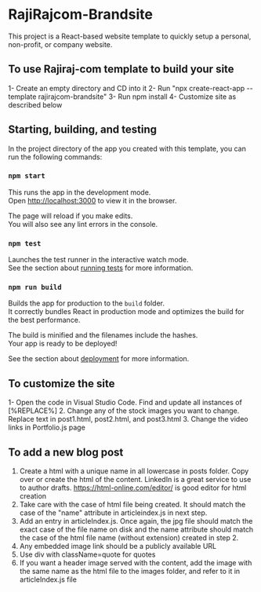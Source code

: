 
# RajiRajcom-Brandsite
This project is a React-based website template to quickly setup a personal, non-profit, or company website.

## To use Rajiraj-com template to build your site
1- Create an empty directory and CD into it
2- Run "npx create-react-app <app name> --template rajirajcom-brandsite" 
3- Run npm install
4- Customize site as described below

## Starting, building, and testing

In the project directory of the app you created with 
this template, you can run the following commands:

### `npm start`

This runs the app in the development mode.<br />
Open [http://localhost:3000](http://localhost:3000) to view it in the browser.

The page will reload if you make edits.<br />
You will also see any lint errors in the console.

### `npm test`

Launches the test runner in the interactive watch mode.<br />
See the section about [running tests](https://facebook.github.io/create-react-app/docs/running-tests) for more information.

### `npm run build`

Builds the app for production to the `build` folder.<br />
It correctly bundles React in production mode and optimizes the build for the best performance.

The build is minified and the filenames include the hashes.<br />
Your app is ready to be deployed!

See the section about [deployment](https://facebook.github.io/create-react-app/docs/deployment) for more information.


## To customize the site
1- Open the code in Visual Studio Code. Find and update all instances of [%REPLACE%]
2. Change any of the stock images you want to change. Replace text in post1.html, post2.html, and post3.html
3. Change the video links in Portfolio.js page


## To add a new blog post
1. Create a html with a unique name in all lowercase in posts folder. Copy over or create the html of the content. LinkedIn is a great service to use to author drafts. https://html-online.com/editor/ is good editor for html creation
2. Take care with the case of html file being created. It should match the case of the "name" attribute in articleindex.js in next step.
3. Add an entry in articleIndex.js. Once again, the jpg file should match the exact case of the file name on disk and the name attribute should match the case of the html file name (without extension) created in step 2.
4. Any embedded image link should be a publicly available URL
5. Use div with className=quote for quotes
6. If you want a header image served with the content, add the image with the same name as the html file to the images folder, and refer to it in articleIndex.js file